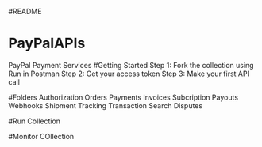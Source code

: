 #README

# PayPalAPIs
PayPal Payment Services
#Getting Started
Step 1: Fork the collection using Run in Postman
Step 2: Get your access token
Step 3: Make your first API call

#Folders
Authorization
Orders
Payments
Invoices
Subcription
Payouts
Webhooks
Shipment Tracking
Transaction Search
Disputes

#Run Collection

#Monitor COllection
